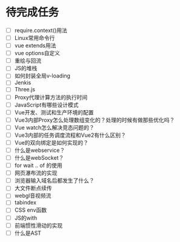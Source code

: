# 待完成任务

- [ ] require.context()用法
- [ ] Linux常用命令行
- [ ] vue extends用法
- [ ] vue options自定义
- [ ] 重绘与回流
- [ ] JS的堆栈
- [ ] 如何封装全局v-loading
- [ ] Jenkis
- [ ] Three.js
- [ ] Proxy代理计算方法的执行时间
- [ ] JavaScript有哪些设计模式
- [ ] Vue开发、测试和生产环境的配置
- [ ] Vue3内部Proxy怎么处理数组变化的？处理的时候有做那些优化吗？
- [ ] Vue watch怎么解决竞态问题的？
- [ ] Vue3内部的任务调度流程和Vue2有什么区别？
- [ ] Vue的双向绑定是如何实现的？
- [ ] 什么是webservice？
- [ ] 什么是webSocket？
- [ ] for wait .. of 的使用
- [ ] 网页瀑布流的实现
- [ ] 浏览器输入域名后都发生了什么？
- [ ] 大文件断点续传
- [ ] webgl音视频流
- [ ] tabindex
- [ ] CSS env函数
- [ ] JS的with
- [ ] 前端惯性滑动的实现
- [ ] 什么是AST
